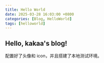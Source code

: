 ```yaml
---
title: Hello World
date: 2025-03-28 16:03:00 +0800
categories: [Blog, HelloWorld]
tags: [helloworld]
---
```



## Hello, kakaa's blog!

配置好了头像和 icon，并且搭建了本地测试环境。

